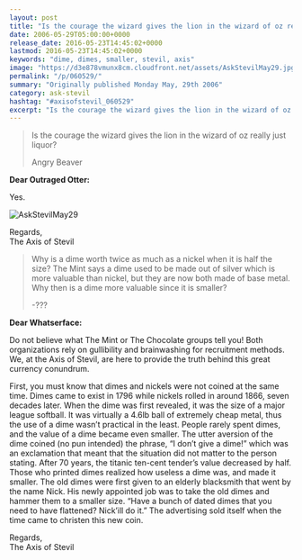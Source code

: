 ```yaml
---
layout: post
title: "Is the courage the wizard gives the lion in the wizard of oz really just liquor?"
date: 2006-05-29T05:00:00+0000
release_date: 2016-05-23T14:45:02+0000
lastmod: 2016-05-23T14:45:02+0000
keywords: "dime, dimes, smaller, stevil, axis"
image: "https://d3e878vmunx8cm.cloudfront.net/assets/AskStevilMay29.jpg"
permalink: "/p/060529/"
summary: "Originally published Monday May, 29th 2006"
category: ask-stevil
hashtag: "#axisofstevil_060529"
excerpt: "Is the courage the wizard gives the lion in the wizard of oz really just liquor? and other great questions from Monday May, 29th 2006"
---
```


[p01]: https://d3e878vmunx8cm.cloudfront.net/assets/AskStevilMay29.jpg "AskStevilMay29"[p02]: https://d3e878vmunx8cm.cloudfront.net/assets/AskStevilJune16d.jpg "AskStevilJune16d"
> Is the courage the wizard gives the lion in the wizard of oz really just liquor?
> 
> Angry Beaver

**Dear Outraged Otter:**

Yes.

![AskStevilMay29][p01]

Regards,  
The Axis of Stevil

> Why is a dime worth twice as much as a nickel when it is half the size?  The Mint says a dime used to be made out of silver which is more valuable than nickel, but they are now both made of base metal. Why then is a dime more valuable since it is smaller? 
> 
> -???

**Dear Whatserface:**

Do not believe what The Mint or The Chocolate groups tell you!  Both organizations rely on gullibility and brainwashing for recruitment methods.  We, at the Axis of Stevil, are here to provide the truth behind this great currency conundrum.

First, you must know that dimes and nickels were not coined at the same time.  Dimes came to exist in 1796 while nickels rolled in around 1866, seven decades later.  When the dime was first revealed, it was the size of a major league softball.  It was virtually a 4.6lb ball of extremely cheap metal, thus the use of a dime wasn’t practical in the least.  People rarely spent dimes, and the value of a dime became even smaller.  The utter aversion of the dime coined (no pun intended) the phrase, “I don’t give a dime!” which was an exclamation that meant that the situation did not matter to the person stating.  After 70 years, the titanic ten-cent tender’s value decreased by half.  Those who printed dimes realized how useless a dime was, and made it smaller.  The old dimes were first given to an elderly blacksmith that went by the name Nick.  His newly appointed job was to take the old dimes and hammer them to a smaller size. “Have a bunch of dated dimes that you need to have flattened?  Nick’ill do it.”  The advertising sold itself when the time came to christen this new coin. 

Regards,  
The Axis of Stevil
